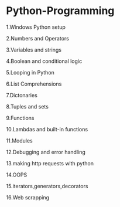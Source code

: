 # Python-Programming

1.Windows Python setup

2.Numbers and Operators

3.Variables and strings

4.Boolean and conditional logic

5.Looping in Python

6.List Comprehensions

7.Dictonaries

8.Tuples and sets

9.Functions 

10.Lambdas and built-in functions

11.Modules

12.Debugging and error handling

13.making http requests with python

14.OOPS

15.iterators,generators,decorators

16.Web scrapping
